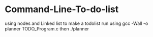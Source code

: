 # Command-Line-To-do-list
using nodes and Linked list to make a todolist
run using 
gcc -Wall -o planner TODO_Program.c
then  ./planner